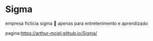 # Sigma
empresa ficticia sigma 🗿
apenas para entretenimento e aprendizado

pagina:https://arthur-mciel.github.io/Sigma/
